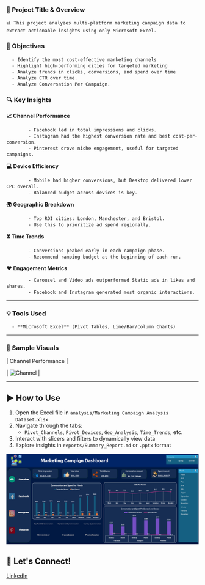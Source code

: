 ### 📌 Project Title & Overview

    📊 This project analyzes multi-platform marketing campaign data to extract actionable insights using only Microsoft Excel.

### 🎯 Objectives

      - Identify the most cost-effective marketing channels
      - Highlight high-performing cities for targeted marketing
      - Analyze trends in clicks, conversions, and spend over time
      - Analyze CTR over time.
      - Analyze Conversation Per Campaign.
      
### 🔍 Key Insights

  **📈 Channel Performance**
   
            - Facebook led in total impressions and clicks.
            - Instagram had the highest conversion rate and best cost-per-conversion.
            - Pinterest drove niche engagement, useful for targeted campaigns.

   **💻 Device Efficiency**
   
            - Mobile had higher conversions, but Desktop delivered lower CPC overall.
            - Balanced budget across devices is key.

   **🌍 Geographic Breakdown**
   
            - Top ROI cities: London, Manchester, and Bristol.
            - Use this to prioritize ad spend regionally.

   **⏳ Time Trends**
   
            - Conversions peaked early in each campaign phase.
            - Recommend ramping budget at the beginning of each run.

   **❤️ Engagement Metrics**
   
            - Carousel and Video ads outperformed Static ads in likes and shares.
            - Facebook and Instagram generated most organic interactions.

---

### 💡 Tools Used

      - **Microsoft Excel** (Pivot Tables, Line/Bar/column Charts)

---

### 📸 Sample Visuals

| Channel Performance | 

| ![Channel](screenshots/channel_performance_chart.png) | 

---

## ▶️ How to Use

1. Open the Excel file in `analysis/Marketing Campaign Analysis Dataset.xlsx`
2. Navigate through the tabs:
   - `Pivot_Channels`, `Pivot_Devices`, `Geo_Analysis`, `Time_Trends`, etc.
3. Interact with slicers and filters to dynamically view data
4. Explore insights in `reports/Summary_Report.md` or `.pptx` format




![image alt](https://github.com/Ahmed-Issa-hub/Excel-Marketing-Dashboard/blob/main/Data/Main%20Dashboard.png?raw=true)




## 👤 Let's Connect!

[LinkedIn](https://www.linkedin.com/in/ahmed-eissa-837691a1/) 
